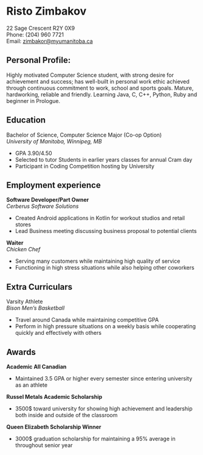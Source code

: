 # **Risto Zimbakov**
22 Sage Crescent R2Y 0X9  
Phone: (204) 960 7721  
Email: zimbakor@myumanitoba.ca

## **Personal Profile:**   
Highly motivated Computer Science student, with strong desire for achievement and success; has well-built in personal work ethic achieved through continuous commitment to work, school and sports goals. Mature, hardworking, reliable and friendly. Learning Java, C, C++, Python, Ruby and beginner in Prologue.


## **Education**  
Bachelor of Science, Computer Science Major (Co-op Option)  		        
_University of Manitoba, Winnipeg, MB_  
*	GPA 3.90/4.50  
*	Selected to tutor Students in earlier years classes for annual Cram day  
*	Participant in Coding Competition hosting by University

## **Employment experience**  
**Software Developer/Part Owner**  
_Cerberus Software Solutions_
*	Created Android applications in Kotlin for workout studios and retail stores
*	Lead Business meeting discussing business proposal to potential clients

**Waiter**  
_Chicken Chef_				                     
*	Serving many customers while maintaining high quality of service
*	Functioning in high stress situations while also helping other coworkers

## **Extra Curriculars**
Varsity Athlete  
_Bison Men’s Basketball_					        
* Travel around Canada while maintaining competitive GPA
*	Perform in high pressure situations on a weekly basis while cooperating quickly and effectively with others

## **Awards**
**Academic All Canadian**							       
*	Maintained 3.5 GPA or higher every semester since entering university as an athlete  

**Russel Metals Academic Scholarship**						
*	3500$ toward university for showing high achievement and leadership both inside and outside of the classroom  

**Queen Elizabeth Scholarship Winner**					
*	3000$ graduation scholarship for maintaining a 95% average in throughout senior year
